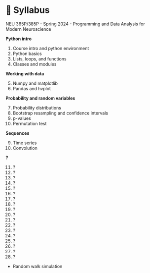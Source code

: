 # 🚧 Syllabus
NEU 365P/385P - Spring 2024 - Programming and Data Analysis for Modern Neuroscience

**Python intro**

1. Course intro and python environment
2. Python basics
3. Lists, loops, and functions
4. Classes and modules

**Working with data**

5. Numpy and matplotlib
6. Pandas and hvplot

**Probability and random variables**

7. Probability distributions
8. Bootstrap resampling and confidence intervals
9. p-values
10. Permutation test

**Sequences**

9. Time series
10. Convolution

**?**

11. ?
12. ?
13. ?
14. ?
15. ?
16. ?
17. ?
18. ?
19. ?
20. ?
21. ?
22. ?
23. ?
24. ?
25. ?
26. ?
27. ?
28. ?

- Random walk simulation
